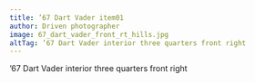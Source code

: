 ```yaml
---
title: ’67 Dart Vader item01
author: Driven photographer
image: 67_dart_vader_front_rt_hills.jpg
altTag: ’67 Dart Vader interior three quarters front right
---
```


’67 Dart Vader interior three quarters front right